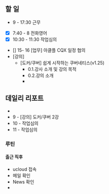 ## 할 일
- 9 - 17:30 근무
- [x] 7:40 - 8 전화영어
- [x] 10:30 - 11:30 작업심의
- [] 15- 16 [업무] 아클플 CQX 일정 협의 
- [강의]
	- [도커/쿠버] 쉽게 시작하는 쿠버네티스(v1.25)
		- 0.1.강사 소개 및 강의 목적
		- 0.2.강의 소개
		- 
## 데일리 리포트
-
-  9 - [강의] 도커/쿠버 2강
- 10 - 작업심의
- 11 - 작업심의


### 루틴
#### 출근 직후
- ucloud 접속
- 메일 확인
- News 확인
- 

<!--stackedit_data:
eyJoaXN0b3J5IjpbLTM3OTc3ODY3MCwtMTUxODYyOTczNywtMT
YyNjg3NDMwNywyMTQxMTcxNTczLDEzOTU1MzUyMzhdfQ==
-->
